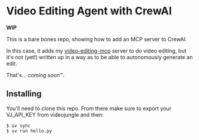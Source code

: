 # Video Editing Agent with CrewAI

**WIP**

This is a bare bones repo, showing how to add an MCP server to CrewAI. 

In this case, it adds my [video-editing-mcp](https://github.com/burningion/video-editing-mcp) server to do video editing, but it's not (yet!) written up in a way as to be able to autonomously generate an edit.

That's... _coming soon_&trade;.

## Installing

You'll need to clone this repo. From there make sure to export your VJ_API_KEY from videojungle and then:

```
$ uv sync
$ uv run hello.py
```

